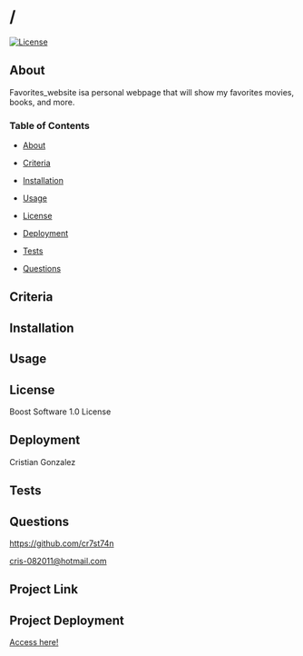 
# /

[![License](https://img.shields.io/badge/License-Apache_2.0-yellowgreen.svg)](https://opensource.org/licenses/Apache-2.0)  

## About
Favorites_website isa personal webpage that will show my favorites	movies, books, and more.

### Table of Contents
 * [About](#About)

 * [Criteria](#Criteria)

 * [Installation](#Installation)

 * [Usage](#Usage)

 * [License](#License)

 * [Deployment](#Deployment)

 * [Tests](#Tests)

 * [Questions](#Questions)



## Criteria


## Installation


## Usage


## License
Boost Software 1.0 License

## Deployment
Cristian Gonzalez

## Tests


## Questions
 

https://github.com/cr7st74n

cris-082011@hotmail.com

## Project Link


## Project Deployment
[Access here!]()

